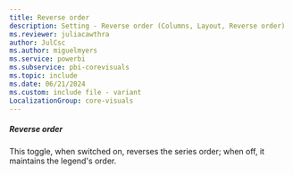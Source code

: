 ```yaml
---
title: Reverse order
description: Setting - Reverse order (Columns, Layout, Reverse order)
ms.reviewer: juliacawthra
author: JulCsc
ms.author: miguelmyers
ms.service: powerbi
ms.subservice: pbi-corevisuals
ms.topic: include
ms.date: 06/21/2024
ms.custom: include file - variant
LocalizationGroup: core-visuals
---
```

##### Reverse order

This toggle, when switched on, reverses the series order; when off, it maintains the legend's order.
